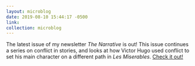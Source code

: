 ```yaml
---
layout: microblog
date: 2019-08-10 15:44:17 -0500
link: 
collection: microblog
---
```

The latest issue of my newsletter *The Narrative* is out! This issue continues a series on conflict in stories, and looks at how Victor Hugo used conflict to set his main character on a different path in *Les Miserables*. [Check it out!](https://thenarrative.substack.com/p/conflict-reveals-character)
